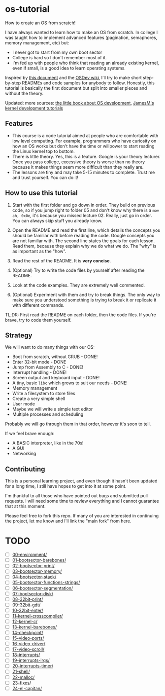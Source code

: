os-tutorial
===========

How to create an OS from scratch!

I have always wanted to learn how to make an OS from scratch. In college I was taught
how to implement advanced features (pagination, semaphores, memory management, etc)
but:

- I never got to start from my own boot sector
- College is hard so I don't remember most of it.
- I'm fed up with people who think that reading an already existing kernel, even if small, is 
a good idea to learn operating systems.

Inspired by [this document](http://www.cs.bham.ac.uk/~exr/lectures/opsys/10_11/lectures/os-dev.pdf)
and the [OSDev wiki](http://wiki.osdev.org/), I'll try to make short step-by-step READMEs and
code samples for anybody to follow. Honestly, this tutorial is basically the first document but
split into smaller pieces and without the theory.

Updated: more sources: [the little book about OS development](https://littleosbook.github.io),
[JamesM's kernel development tutorials](https://web.archive.org/web/20160412174753/http://www.jamesmolloy.co.uk/tutorial_html/index.html)


Features
--------

- This course is a code tutorial aimed at people who are comfortable with low level computing. For example,
programmers who have curiosity on how an OS works but don't have the time or willpower to start reading the Linux kernel
top to bottom.
- There is little theory. Yes, this is a feature. Google is your theory lecturer. Once you pass college, 
excessive theory is worse than no theory because it makes things seem more difficult than they really are.
- The lessons are tiny and may take 5-15 minutes to complete. Trust me and trust yourself. You can do it!


How to use this tutorial
------------------------

1. Start with the first folder and go down in order. They build on previous code, so if 
you jump right to folder 05 and don't know why there is a `mov ah, 0x0e`, it's because you missed lecture 02.
Really, just go in order. You can always skip stuff you already know.

2. Open the README and read the first line, which details the concepts you should be familiar with
before reading the code. Google concepts you are not familiar with. The second line states the goals for each lesson. 
Read them, because they explain why we do what we do. The "why" is as important as the "how".
 
3. Read the rest of the README. It is **very concise**.

4. (Optional) Try to write the code files by yourself after reading the README.

5. Look at the code examples. They are extremely well commented.

6. (Optional) Experiment with them and try to break things. The only way to make sure you understood something is
trying to break it or replicate it with different commands.


TL;DR: First read the README on each folder, then the code files. If you're brave, try to code them yourself.


Strategy
--------

We will want to do many things with our OS:

- Boot from scratch, without GRUB - DONE!
- Enter 32-bit mode - DONE
- Jump from Assembly to C - DONE!
- Interrupt handling - DONE!
- Screen output and keyboard input - DONE!
- A tiny, basic `libc` which grows to suit our needs - DONE!
- Memory management
- Write a filesystem to store files
- Create a very simple shell
- User mode
- Maybe we will write a simple text editor
- Multiple processes and scheduling

Probably we will go through them in that order, however it's soon to tell.

If we feel brave enough:

- A BASIC interpreter, like in the 70s!
- A GUI
- Networking



Contributing
------------

This is a personal learning project, and even though it hasn't been updated for a long time, I still have hopes to get into it at some point.

I'm thankful to all those who have pointed out bugs and submitted pull requests. I will need some time to review everything and I cannot guarantee that at this moment.

Please feel free to fork this repo. If many of you are interested in continuing the project, let me know and I'll link the "main fork" from here.

# TODO
- [ ] [00-environment/](00-environment/) 
- [ ] [01-bootsector-barebones/](01-bootsector-barebones/) 
- [ ] [02-bootsector-print/](02-bootsector-print/) 
- [ ] [03-bootsector-memory/](03-bootsector-memory/) 
- [ ] [04-bootsector-stack/](04-bootsector-stack/) 
- [ ] [05-bootsector-functions-strings/](05-bootsector-functions-strings/) 
- [ ] [06-bootsector-segmentation/](06-bootsector-segmentation/) 
- [ ] [07-bootsector-disk/](07-bootsector-disk/) 
- [ ] [08-32bit-print/](08-32bit-print/) 
- [ ] [09-32bit-gdt/](09-32bit-gdt/) 
- [ ] [10-32bit-enter/](10-32bit-enter/) 
- [ ] [11-kernel-crosscompiler/](11-kernel-crosscompiler/) 
- [ ] [12-kernel-c/](12-kernel-c/) 
- [ ] [13-kernel-barebones/](13-kernel-barebones/) 
- [ ] [14-checkpoint/](14-checkpoint/) 
- [ ] [15-video-ports/](15-video-ports/) 
- [ ] [16-video-driver/](16-video-driver/) 
- [ ] [17-video-scroll/](17-video-scroll/) 
- [ ] [18-interrupts/](18-interrupts/) 
- [ ] [19-interrupts-irqs/](19-interrupts-irqs/) 
- [ ] [20-interrupts-timer/](20-interrupts-timer/) 
- [ ] [21-shell/](21-shell/) 
- [ ] [22-malloc/](22-malloc/) 
- [ ] [23-fixes/](23-fixes/) 
- [ ] [24-el-capitan/](24-el-capitan/) 
